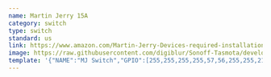```yaml
---
name: Martin Jerry 15A
category: switch
type: switch
standard: us
link: https://www.amazon.com/Martin-Jerry-Devices-required-installation/dp/B07GSTJ8TV
image: https://raw.githubusercontent.com/digiblur/Sonoff-Tasmota/development/jpgs/MJSwitch2.jpg
template: '{"NAME":"MJ Switch","GPIO":[255,255,255,255,57,56,255,255,21,17,255,255,255],"FLAG":0,"BASE":18}'
---
```

